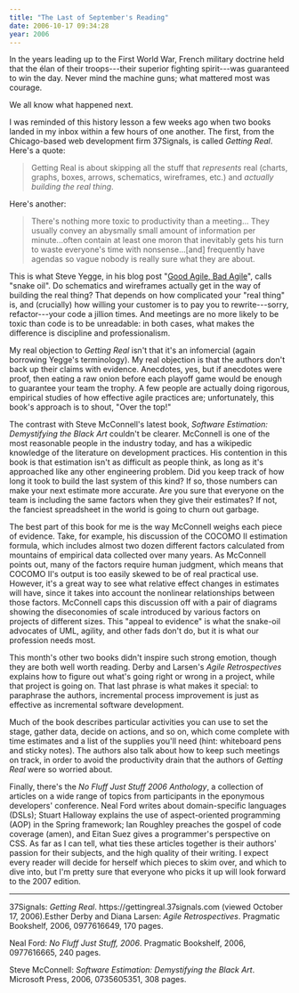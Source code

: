 ```yaml
---
title: "The Last of September's Reading"
date: 2006-10-17 09:34:28
year: 2006
---
```

In the years leading up to the First World War, French military doctrine held that the élan of their troops---their superior fighting spirit---was guaranteed to win the day.  Never mind the machine guns; what mattered most was courage.

We all know what happened next.

I was reminded of this history lesson a few weeks ago when two books landed in my inbox within a few hours of one another.  The first, from the Chicago-based web development firm 37Signals, is called <cite>Getting Real</cite>.  Here's a quote:
<blockquote>Getting Real is about skipping all the stuff that <em>represents</em> real (charts, graphs, boxes, arrows, schematics, wireframes, etc.) and <em>actually building the real thing</em>.</blockquote>
Here's another:
<blockquote>There's nothing more toxic to productivity than a meeting... They usually convey an abysmally small amount of information per minute...often contain at least one moron that inevitably gets his turn to waste everyone's time with nonsense...[and] frequently have agendas so vague nobody is really sure what they are about.</blockquote>
This is what Steve Yegge, in his blog post "<a href="http://steve-yegge.blogspot.com/2006/09/good-agile-bad-agile_27.html">Good Agile, Bad Agile</a>", calls "snake oil".  Do schematics and wireframes actually get in the way of building the real thing?  That depends on how complicated your "real thing" is, and (crucially) how willing your customer is to pay you to rewrite---sorry, refactor---your code a jillion times.  And meetings are no more likely to be toxic than code is to be unreadable: in both cases, what makes the difference is discipline and professionalism.

My real objection to <cite>Getting Real</cite> isn't that it's an infomercial (again borrowing Yegge's terminology).  My real objection is that the authors don't back up their claims with evidence. Anecdotes, yes, but if anecdotes were proof, then eating a raw onion before each playoff game would be enough to guarantee your team the trophy.  A few people are actually doing rigorous, empirical studies of how effective agile practices are; unfortunately, this book's approach is to shout, "Over the top!"

The contrast with Steve McConnell's latest book, <cite>Software Estimation: Demystifying the Black Art</cite> couldn't be clearer. McConnell is one of the most reasonable people in the industry today, and has a wikipedic knowledge of the literature on development practices.  His contention in this book is that estimation isn't as difficult as people think, as long as it's approached like any other engineering problem.  Did you keep track of how long it took to build the last system of this kind?  If so, those numbers can make your next estimate more accurate.  Are you sure that everyone on the team is including the same factors when they give their estimates?  If not, the fanciest spreadsheet in the world is going to churn out garbage.

The best part of this book for me is the way McConnell weighs each piece of evidence.  Take, for example, his discussion of the COCOMO II estimation formula, which includes almost two dozen different factors calculated from mountains of empirical data collected over many years. As McConnell points out, many of the factors require human judgment, which means that COCOMO II's output is too easily skewed to be of real practical use.  However, it's a great way to see what relative effect changes in estimates will have, since it takes into account the nonlinear relationships between those factors.  McConnell caps this discussion off with a pair of diagrams showing the diseconomies of scale introduced by various factors on projects of different sizes. This "appeal to evidence" is what the snake-oil advocates of UML, agility, and other fads don't do, but it is what our profession needs most.

This month's other two books didn't inspire such strong emotion, though they are both well worth reading.  Derby and Larsen's <cite>Agile Retrospectives</cite> explains how to figure out what's going right or wrong in a project, while that project is going on. That last phrase is what makes it special: to paraphrase the authors, incremental process improvement is just as effective as incremental software development.

Much of the book describes particular activities you can use to set the stage, gather data, decide on actions, and so on, which come complete with time estimates and a list of the supplies you'll need (hint: whiteboard pens and sticky notes).  The authors also talk about how to keep such meetings on track, in order to avoid the productivity drain that the authors of <cite>Getting Real</cite> were so worried about.

Finally, there's the <cite>No Fluff Just Stuff 2006 Anthology</cite>, a collection of articles on a wide range of topics from participants in the eponymous developers' conference.  Neal Ford writes about domain-specific languages (DSLs); Stuart Halloway explains the use of aspect-oriented programming (AOP) in the Spring framework; Ian Roughley preaches the gospel of code coverage (amen), and Eitan Suez gives a programmer's perspective on CSS.  As far as I can tell, what ties these articles together is their authors' passion for their subjects, and the high quality of their writing.  I expect every reader will decide for herself which pieces to skim over, and which to dive into, but I'm pretty sure that everyone who picks it up will look forward to the 2007 edition.

<hr />37Signals: <cite>Getting Real</cite>. https://gettingreal.37signals.com (viewed October 17, 2006).Esther Derby and Diana Larsen: <cite>Agile Retrospectives</cite>. Pragmatic Bookshelf, 2006, 0977616649, 170 pages.

Neal Ford: <cite>No Fluff Just Stuff, 2006</cite>.  Pragmatic Bookshelf, 2006, 0977616665, 240 pages.

Steve McConnell: <cite>Software Estimation: Demystifying the Black Art</cite>.  Microsoft Press, 2006, 0735605351, 308 pages.
